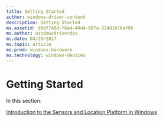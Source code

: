 ```yaml
---
title: Getting Started
author: windows-driver-content
description: Getting Started
ms.assetid: d0df748d-f6a4-40d4-907a-324d1b78af98
ms.author: windowsdriverdev
ms.date: 04/20/2017
ms.topic: article
ms.prod: windows-hardware
ms.technology: windows-devices
---
```


# Getting Started


In this section:

[Introduction to the Sensors and Location Platform in Windows](introduction-to-the-sensor-and-location-platform-in-windows.md)



 

 





